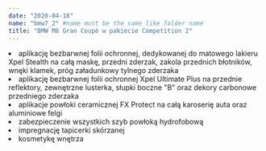 ```yaml
---
date: "2020-04-18"
name: "bmw7_2" #name must be the same like folder name
title: "BMW M8 Gran Coupé w pakiecie Competition 2"
---
```



<li>aplikację bezbarwnej folii ochronnej, dedykowanej do matowego lakieru Xpel Stealth na całą maskę, przedni zderzak, zakola przednich błotników, wnęki klamek, próg załadunkowy tylnego zderzaka</li>
<li>aplikację bezbarwnej folii ochronnej Xpel Ultimate Plus na przednie reflektory, zewnętrzne lusterka, słupki boczne "B" oraz dekory carbonowe przedniego zderzaka</li>
<li>aplikacje powłoki ceramicznej FX Protect na całą karoserię auta oraz aluminiowe felgi</li>
<li>zabezpieczenie wszystkich szyb powłoką hydrofobową</li>
<li>impregnację tapicerki skórzanej</li>
<li>kosmetykę wnętrza</li>
